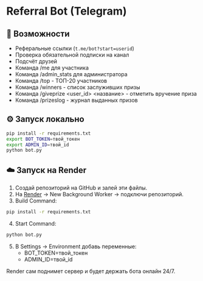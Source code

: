 # Referral Bot (Telegram)

## 🚀 Возможности
- Реферальные ссылки (`t.me/bot?start=userid`)
- Проверка обязательной подписки на канал
- Подсчёт друзей
- Команда /me для участника
- Команда /admin_stats для администратора
- Команда /top - ТОП-20 участников
- Команда /winners - список заслуживших призы
- Команда /giveprize <user_id> <название> - отметить вручение приза
- Команда /prizeslog - журнал выданных призов

## ⚙️ Запуск локально
```bash
pip install -r requirements.txt
export BOT_TOKEN=твой_токен
export ADMIN_ID=твой_id
python bot.py
```

## ☁️ Запуск на Render
1. Создай репозиторий на GitHub и залей эти файлы.
2. На [Render](https://render.com) → New Background Worker → подключи репозиторий.
3. Build Command:
```bash
pip install -r requirements.txt
```
4. Start Command:
```bash
python bot.py
```
5. В Settings → Environment добавь переменные:
   - BOT_TOKEN=твой_токен
   - ADMIN_ID=твой_id

Render сам поднимет сервер и будет держать бота онлайн 24/7.
